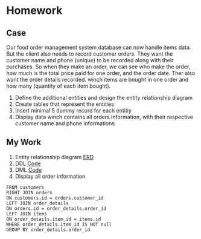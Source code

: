 # Homework

## Case

Our food order management system database can now handle items data. But the client also needs to record customer orders. They want the customer name and phone (unique) to be recorded along with their purchases. So when they make an order, we can see who make the order, how much is the total price paid for one order, and the order date. Ther also want the order details recorded. winch items are bought in one order and how many (quantity of each item bought).

1. Define the additional entities and design the entity relationship diagram
2. Create tables that represent the entities
3. Insert minimal 5 dummy record for each entitiy
4. Display data winch contains all orders information, with their respective customer name and phone informations

## My Work

1. Entity relationship diagram
[ERD](https://raw.githubusercontent.com/edinugroho/GenerasiGigih/main/Module%202/Session%203/erd.png?raw=true)
2. DDL
[Code](https://github.com/edinugroho/GenerasiGigih/blob/main/Module%202/Session%203/ddl.sql)
3. DML
[Code](https://github.com/edinugroho/GenerasiGigih/blob/main/Module%202/Session%203/ddl.sql)
4. Display all order information
```SELECT orders.id, orders.date, customers.name, customers.phone, SUM(items.price * order_details.qty) AS 'total', GROUP_CONCAT(items.name) AS 'Item bought'
FROM customers
RIGHT JOIN orders
ON customers.id = orders.customer_id
LEFT JOIN order_details
ON orders.id = order_details.order_id
LEFT JOIN items
ON order_details.item_id = items.id
WHERE order_details.item_id IS NOT null
GROUP BY order_details.order_id